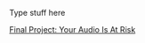 Type stuff here







[Final Project: Your Audio Is At Risk](https://carnegiemellon.shorthandstories.com/your-audio-is-at-risk/embed.js)

